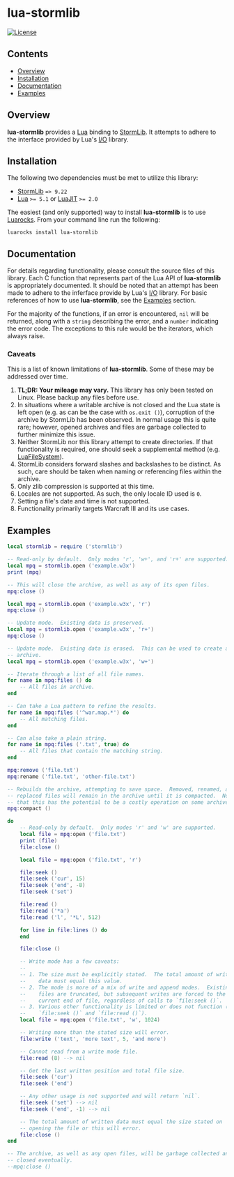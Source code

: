 # lua-stormlib

[![License](https://img.shields.io/github/license/nvs/lua-stormlib)](LICENSE)

## Contents

- [Overview](#overview)
- [Installation](#installation)
- [Documentation](#documentation)
- [Examples](#examples)

## Overview

**lua-stormlib** provides a [Lua] binding to [StormLib].  It attempts to
adhere to the interface provided by Lua's [I/O] library.

[Lua]: https://www.lua.org
[StormLib]: https://github.com/ladislav-zezula/StormLib
[I/O]: https://www.lua.org/manual/5.3/manual.html#6.8

## Installation

The following two dependencies must be met to utilize this library:

- [StormLib] `=> 9.22`
- [Lua] `>= 5.1` or [LuaJIT] `>= 2.0`

The easiest (and only supported) way to install **lua-stormlib** is to use
[Luarocks].  From your command line run the following:

```
luarocks install lua-stormlib
```

[Luarocks]: https://luarocks.org
[LuaJIT]: https://luajit.org

## Documentation

For details regarding functionality, please consult the source files of this
library.  Each C function that represents part of the Lua API of
**lua-stormlib** is appropriately documented.  It should be noted that an
attempt has been made to adhere to the inferface provide by Lua's [I/O]
library.  For basic references of how to use **lua-stormlib**, see the
[Examples](#examples) section.

For the majority of the functions, if an error is encountered, `nil` will be
returned, along with a `string` describing the error, and a `number`
indicating the error code.  The exceptions to this rule would be the
iterators, which always raise.

### Caveats

This is a list of known limitations of **lua-stormlib**.  Some of these may
be addressed over time.

1. **TL;DR: Your mileage may vary.**  This library has only been tested on
   Linux.  Please backup any files before use.
2. In situations where a writable archive is not closed and the Lua state is
   left open (e.g. as can be the case with `os.exit ()`), corruption of the
   archive by StormLib has been observed.  In normal usage this is quite
   rare; however, opened archives and files are garbage collected to further
   minimize this issue.
3. Neither StormLib nor this library attempt to create directories.  If that
   functionality is required, one should seek a supplemental method (e.g.
   [LuaFileSystem]).
4. StormLib considers forward slashes and backslashes to be distinct.  As
   such, care should be taken when naming or referencing files within the
   archive.
5. Only zlib compression is supported at this time.
6. Locales are not supported.  As such, the only locale ID used is `0`.
7. Setting a file's date and time is not supported.
8. Functionality primarily targets Warcraft III and its use cases.

[LuaFileSystem]: https://github.com/keplerproject/luafilesystem

## Examples

``` lua
local stormlib = require ('stormlib')

-- Read-only by default.  Only modes 'r', 'w+', and 'r+' are supported.
local mpq = stormlib.open ('example.w3x')
print (mpq)

-- This will close the archive, as well as any of its open files.
mpq:close ()

local mpq = stormlib.open ('example.w3x', 'r')
mpq:close ()

-- Update mode.  Existing data is preserved.
local mpq = stormlib.open ('example.w3x', 'r+')
mpq:close ()

-- Update mode.  Existing data is erased.  This can be used to create a new
-- archive.
local mpq = stormlib.open ('example.w3x', 'w+')

-- Iterate through a list of all file names.
for name in mpq:files () do
    -- All files in archive.
end

-- Can take a Lua pattern to refine the results.
for name in mpq:files ('^war.map.*') do
    -- All matching files.
end

-- Can also take a plain string.
for name in mpq:files ('.txt', true) do
    -- All files that contain the matching string.
end

mpq:remove ('file.txt')
mpq:rename ('file.txt', 'other-file.txt')

-- Rebuilds the archive, attempting to save space.  Removed, renamed, and
-- replaced files will remain in the archive until it is compacted.  Note
-- that this has the potential to be a costly operation on some archives.
mpq:compact ()

do
    -- Read-only by default.  Only modes 'r' and 'w' are supported.
    local file = mpq:open ('file.txt')
    print (file)
    file:close ()

    local file = mpq:open ('file.txt', 'r')

    file:seek ()
    file:seek ('cur', 15)
    file:seek ('end', -8)
    file:seek ('set')

    file:read ()
    file:read ('*a')
    file:read ('l', '*L', 512)

    for line in file:lines () do
    end

    file:close ()

    -- Write mode has a few caveats:
    --
    -- 1. The size must be explicitly stated.  The total amount of written
    --    data must equal this value.
    -- 2. The mode is more of a mix of write and append modes.  Existing
    --    files are truncated, but subsequent writes are forced to the then
    --    current end of file, regardless of calls to `file:seek ()`.
    -- 3. Various other functionality is limited or does not function (e.g.
    --    `file:seek ()` and `file:read ()`).
    local file = mpq:open ('file.txt', 'w', 1024)

    -- Writing more than the stated size will error.
    file:write ('text', 'more text', 5, 'and more')

    -- Cannot read from a write mode file.
    file:read (8) --> nil

    -- Get the last written position and total file size.
    file:seek ('cur')
    file:seek ('end')

    -- Any other usage is not supported and will return `nil`.
    file:seek ('set') --> nil
    file:seek ('end', -1) --> nil

    -- The total amount of written data must equal the size stated on
    -- opening the file or this will error.
    file:close ()
end

-- The archive, as well as any open files, will be garbage collected and
-- closed eventually.
--mpq:close ()
```
